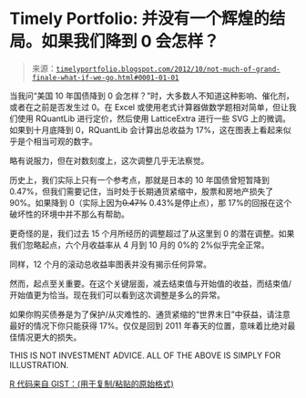 <!--yml

category: 未分类

date: 2024-05-18 15:03:08

-->

# Timely Portfolio: 并没有一个辉煌的结局。如果我们降到 0 会怎样？

> 来源：[`timelyportfolio.blogspot.com/2012/10/not-much-of-grand-finale-what-if-we-go.html#0001-01-01`](http://timelyportfolio.blogspot.com/2012/10/not-much-of-grand-finale-what-if-we-go.html#0001-01-01)

当我问“美国 10 年国债降到 0 会怎样？”时，大多数人不知道这种影响、催化剂，或者在之前是否发生过 0。在 Excel 或使用老式计算器做数学题相对简单，但让我们使用 RQuantLib 进行定价，然后使用 LatticeExtra 进行一些 SVG 上的微调。如果到十月底降到 0，RQuantLib 会计算出总收益为 17%，这在图表上看起来似乎是个相当可观的数字。

略有说服力，但在对数刻度上，这次调整几乎无法察觉。

历史上，我们实际上只有一个参考点，那就是日本的 10 年国债曾短暂降到 0.47%，但我们需要记住，当时处于长期通货紧缩中，股票和房地产损失了 90%。如果降到 0（实际上因为~~0.47%~~ 0.43%是停止点），那 17%的回报在这个破坏性的环境中并不那么有帮助。

更奇怪的是，我们过去 15 个月所经历的调整超过了从这里到 0 的潜在调整。如果我们忽略起点，六个月收益率从 4 月到 10 月的 0%的 2%似乎完全正常。

同样，12 个月的滚动总收益率图表并没有揭示任何异常。

然而，起点至关重要。在这个关键层面，减去结束值与开始值的收益，而结束值/开始值更为恰当。现在我们可以看到这次调整是多么的异常。

如果你购买债券是为了保护/从灾难性的、通货紧缩的“世界末日”中获益，请注意最好的情况下你只能获得 17%。仅仅是回到 2011 年春天的位置，意味着比绝对最佳情况更大的损失。

THIS IS NOT INVESTMENT ADVICE. ALL OF THE ABOVE IS SIMPLY FOR ILLUSTRATION.

[R 代码来自 GIST：(用于复制/粘贴的原始格式)](https://gist.github.com/3896940)
